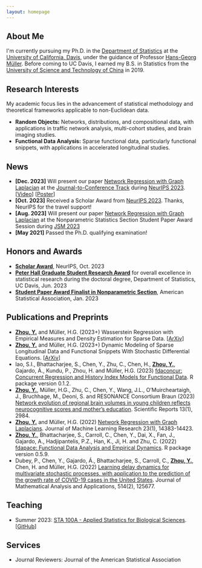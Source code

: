```yaml
---
layout: homepage
---
```


## About Me

I'm currently pursuing my Ph.D. in the [Department of Statistics](https://statistics.ucdavis.edu/) at the [University of California, Davis](https://www.ucdavis.edu/), under the guidance of Professor [Hans-Georg Müller](https://anson.ucdavis.edu/~mueller/). Before coming to UC Davis, I earned my B.S. in Statistics from the [University of Science and Technology of China](https://en.ustc.edu.cn/) in 2019.

## Research Interests

My academic focus lies in the advancement of statistical methodology and theoretical frameworks applicable to non-Euclidean data.

- **Random Objects:** Networks, distributions, and compositional data, with applications in traffic network analysis, multi-cohort studies, and brain imaging studies.
- **Functional Data Analysis:** Sparse functional data, particularly functional snippets, with applications in accelerated longitudinal studies.

## News

- **[Dec. 2023]** Will present our paper [Network Regression with Graph Laplacian](https://www.jmlr.org/papers/volume23/22-0681/22-0681.pdf) at the [Journal-to-Conference Track](https://nips.cc/virtual/2023/events/journal_track_2023) during [NeurIPS 2023](https://nips.cc/Conferences/2023). [[Video](https://nips.cc/virtual/2023/poster/73917)] [[Poster](https://nips.cc/media/PosterPDFs/NeurIPS%202023/73917.png?t=1702574693.7212543)]
- **[Oct. 2023]** Received a Scholar Award from [NeurIPS 2023](https://nips.cc/Conferences/2023). Thanks, NeurIPS for the travel support!
- **[Aug. 2023]** Will present our paper [Network Regression with Graph Laplacian](https://www.jmlr.org/papers/volume23/22-0681/22-0681.pdf) at the Nonparametric Statistics Section Student Paper Award Session during [JSM 2023](https://ww2.amstat.org/meetings/jsm/2023/)
- **[May 2021]** Passed the Ph.D. qualifying examination!

## Honors and Awards
- <ins>**Scholar Award**</ins>, NeurIPS, Oct. 2023
- <ins>**Peter Hall Graduate Student Research Award**</ins> for overall excellence in statistical research during the doctoral degree, Department of Statistics, UC Davis, Jun. 2023
- <ins>**Student Paper Award Finalist in Nonparametric Section**</ins>, American Statistical Association, Jan. 2023

## Publications and Preprints

- <ins>**Zhou, Y.**</ins> and Müller, H.G. (2023+) Wasserstein Regression with Empirical Measures and Density Estimation for Sparse Data. [[ArXiv](https://arxiv.org/pdf/2308.12540.pdf)]
- <ins>**Zhou, Y.**</ins> and Müller, H.G. (2023+) Dynamic Modeling of Sparse Longitudinal Data and Functional Snippets With Stochastic Differential Equations. [[ArXiv](https://arxiv.org/pdf/2306.10221.pdf)]
- Iao, S.I., Bhattacharjee, S., Chen, Y., Zhu, C., Chen, H., <ins>**Zhou, Y.**</ins>, Gajardo, Á., Kundu, P., Zhou, H. and Müller, H.G. (2023) [fdaconcur: Concurrent Regression and History Index Models for Functional Data](https://cran.r-project.org/web/packages/fdaconcur/index.html). R package version 0.1.2.
- <ins>**Zhou, Y.**</ins>, Müller, H.G., Zhu, C., Chen, Y., Wang, J.L., O’Muircheartaigh, J., Bruchhage, M., Deoni, S. and RESONANCE Consortium Braun (2023) [Network evolution of regional brain volumes in young children reflects neurocognitive scores and mother’s education](https://www.nature.com/articles/s41598-023-29797-1). Scientific Reports 13(1), 2984.
- <ins>**Zhou, Y.**</ins> and Müller, H.G. (2022) [Network Regression with Graph Laplacians](https://www.jmlr.org/papers/volume23/22-0681/22-0681.pdf). Journal of Machine Learning Research 23(1), 14383-14423.
- <ins>**Zhou, Y.**</ins>, Bhattacharjee, S., Carroll, C., Chen, Y., Dai, X., Fan, J., Gajardo, A., Hadjipantelis, P.Z., Han, K., Ji, H. and Zhu, C. (2022) [fdapace: Functional Data Analysis and Empirical Dynamics](https://cran.r-project.org/web/packages/fdapace/index.html). R package version 0.5.9.
- Dubey, P., Chen, Y., Gajardo, Á., Bhattacharjee, S., Carroll, C., <ins>**Zhou, Y.**</ins>, Chen, H. and Müller, H.G. (2022) [Learning delay dynamics for multivariate stochastic processes, with application to the prediction of the growth rate of COVID-19 cases in the United States](https://www.sciencedirect.com/science/article/abs/pii/S0022247X21007563). Journal of Mathematical Analysis and Applications, 514(2), 125677.

## Teaching

- Summer 2023: [STA 100A - Applied Statistics for Biological Sciences](https://statistics.ucdavis.edu/expanded-descriptions/100). [[GitHub](https://github.com/yidongzhou/STA-100-Applied-Statistics-for-Biological-Sciences)]

## Services

- Journal Reviewers: Journal of the American Statistical Association

<!---
{% include_relative _includes/publications.md %}

{% include_relative _includes/services.md %}
--->
